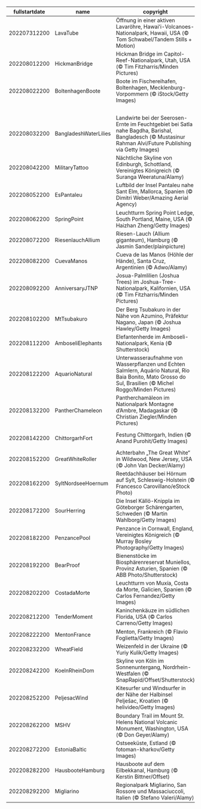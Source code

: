 |fullstartdate|name|copyright|title|image|
|--|--|--|--|--|
202207312200|LavaTube|Öffnung in einer aktiven Lavaröhre, Hawaiʻi-Volcanoes-Nationalpark, Hawaii, USA (© Tom Schwabel/Tandem Stills + Motion)|Der aktivste Vulkan der Welt|![](/de-DE/2022/08/202207312200LavaTube.jpg)|
202208012200|HickmanBridge|Hickman Bridge im Capitol-Reef-Nationalpark, Utah, USA (© Tim Fitzharris/Minden Pictures)|Nehmen Sie den am meisten begangenen Weg|![](/de-DE/2022/08/202208012200HickmanBridge.jpg)|
202208022200|BoltenhagenBoote|Boote im Fischereihafen, Boltenhagen, Mecklenburg-Vorpommern (© iStock/Getty Images)|Grüne Perle an der Ostsee|![](/de-DE/2022/08/202208022200BoltenhagenBoote.jpg)|
||||![](/de-DE/2022/08/.jpg)|
202208032200|BangladeshWaterLilies|Landwirte bei der Seerosen-Ernte im Feuchtgebiet bei Satla nahe Bagdha, Barishal, Bangladesch (© Mustasinur Rahman Alvi/Future Publishing via Getty Images)|Pastellfarbene Perfektion|![](/de-DE/2022/08/202208032200BangladeshWaterLilies.jpg)|
202208042200|MilitaryTattoo|Nächtliche Skyline von Edinburgh, Schottland, Vereinigtes Königreich (© Suranga Weeratuna/Alamy)|Stadt im Festival-Fieber|![](/de-DE/2022/08/202208042200MilitaryTattoo.jpg)|
202208052200|EsPantaleu|Luftbild der Insel Pantaleu nahe Sant Elm, Mallorca, Spanien (© Dimitri Weber/Amazing Aerial Agency)|Kleine Insel, großes Meer|![](/de-DE/2022/08/202208052200EsPantaleu.jpg)|
202208062200|SpringPoint|Leuchtturm Spring Point Ledge, South Portland, Maine, USA (© Haizhan Zheng/Getty Images)|Ein kleiner, aber mächtiger Wächter|![](/de-DE/2022/08/202208062200SpringPoint.jpg)|
202208072200|RiesenlauchAllium|Riesen-Lauch (Allium giganteum), Hamburg (© Jasmin Sander/plainpicture)|Violette Riesen|![](/de-DE/2022/08/202208072200RiesenlauchAllium.jpg)|
202208082200|CuevaManos|Cueva de las Manos (Höhle der Hände), Santa Cruz, Argentinien (© Adwo/Alamy)|9.000 Jahre alte Handabdrücke|![](/de-DE/2022/08/202208082200CuevaManos.jpg)|
202208092200|AnniversaryJTNP|Josua-Palmlilien (Joshua Trees) im Joshua-Tree-Nationalpark, Kalifornien, USA (© Tim Fitzharris/Minden Pictures)|1.000 Jahre alte Wüstenbewohner|![](/de-DE/2022/08/202208092200AnniversaryJTNP.jpg)|
202208102200|MtTsubakuro|Der Berg Tsubakuro in der Nähe von Azumino, Präfektur Nagano, Japan (© Joshua Hawley/Getty Images)|Umarmen Sie einen Berg, falls Sie das schaffen|![](/de-DE/2022/08/202208102200MtTsubakuro.jpg)|
202208112200|AmboseliElephants|Elefantenherde im Amboseli-Nationalpark, Kenia (© Shutterstock)|Familienparade|![](/de-DE/2022/08/202208112200AmboseliElephants.jpg)|
202208122200|AquarioNatural|Unterwasseraufnahme von Wasserpflanzen und Echten Salmlern, Aquário Natural, Rio Baia Bonito, Mato Grosso do Sul, Brasilien (© Michel Roggo/Minden Pictures)|So frisch, so sauber|![](/de-DE/2022/08/202208122200AquarioNatural.jpg)|
202208132200|PantherChameleon|Pantherchamäleon im Nationalpark Montagne d’Ambre, Madagaskar (© Christian Ziegler/Minden Pictures)|Weltmeister im Verstecken|![](/de-DE/2022/08/202208132200PantherChameleon.jpg)|
202208142200|ChittorgarhFort|Festung Chittorgarh, Indien (© Anand Purohit/Getty Images)|Vor 75 Jahren: Die Geburt einer Nation|![](/de-DE/2022/08/202208142200ChittorgarhFort.jpg)|
202208152200|GreatWhiteRoller|Achterbahn „The Great White“ in Wildwood, New Jersey, USA (© John Van Decker/Alamy)|Nervenkitzel pur|![](/de-DE/2022/08/202208152200GreatWhiteRoller.jpg)|
202208162200|SyltNordseeHoernum|Reetdachhäuser bei Hörnum auf Sylt, Schleswig-Holstein (© Francesco Carovillano/eStock Photo)|An Sylts südlichster Spitze|![](/de-DE/2022/08/202208162200SyltNordseeHoernum.jpg)|
202208172200|SourHerring|Die Insel Källö-Knippla im Göteborger Schärengarten, Schweden (© Martin Wahlborg/Getty Images)|Heimat des „am schlimmsten riechenden Essens“?|![](/de-DE/2022/08/202208172200SourHerring.jpg)|
202208182200|PenzancePool|Penzance in Cornwall, England, Vereinigtes Königreich (© Murray Bosley Photography/Getty Images)|Panoramablick auf Penzance|![](/de-DE/2022/08/202208182200PenzancePool.jpg)|
202208192200|BearProof|Bienenstöcke im Biosphärenreservat Muniellos, Provinz Asturien, Spanien (© ABB Photo/Shutterstock)|Retten und feiern Sie die Honigbienen|![](/de-DE/2022/08/202208192200BearProof.jpg)|
202208202200|CostadaMorte|Leuchtturm von Muxía, Costa da Morte, Galicien, Spanien (© Carlos Fernandez/Getty Images)|An der „Todesküste“|![](/de-DE/2022/08/202208202200CostadaMorte.jpg)|
202208212200|TenderMoment|Kaninchenkäuze im südlichen Florida, USA (© Carlos Carreno/Getty Images)|Rebellen in der Eulenwelt|![](/de-DE/2022/08/202208212200TenderMoment.jpg)|
202208222200|MentonFrance|Menton, Frankreich (© Flavio Foglietta/Getty Images)|„Die Perle Frankreichs“|![](/de-DE/2022/08/202208222200MentonFrance.jpg)|
202208232200|WheatField|Weizenfeld in der Ukraine (© Yuriy Kulik/Getty Images)|Bernsteinfarbenes Getreide|![](/de-DE/2022/08/202208232200WheatField.jpg)|
202208242200|KoelnRheinDom|Skyline von Köln im Sonnenuntergang, Nordrhein-Westfalen (© SnapRapid/Offset/Shutterstock)|Eine Stadt im Spielefieber|![](/de-DE/2022/08/202208242200KoelnRheinDom.jpg)|
202208252200|PeljesacWind|Kitesurfer und Windsurfer in der Nähe der Halbinsel Pelješac, Kroatien (© helivideo/Getty Images)|Die Verbindung von Wind und Wasser|![](/de-DE/2022/08/202208252200PeljesacWind.jpg)|
202208262200|MSHV|Boundary Trail im Mount St. Helens National Volcanic Monument, Washington, USA (© Don Geyer/Alamy)|40 Jahre Erholung|![](/de-DE/2022/08/202208262200MSHV.jpg)|
202208272200|EstoniaBaltic|Ostseeküste, Estland (© fotoman-kharkov/Getty Images)|Das Meer, das wie ein See wirkt|![](/de-DE/2022/08/202208272200EstoniaBaltic.jpg)|
202208282200|HausbooteHamburg|Hausboote auf dem Eilbekkanal, Hamburg (© Kerstin Bittner/Offset)|Wohnen auf dem Wasser|![](/de-DE/2022/08/202208282200HausbooteHamburg.jpg)|
202208292200|Migliarino|Regionalpark Migliarino, San Rossore und Massaciuccoli, Italien (© Stefano Valeri/Alamy)|Pisa bietet mehr als nur schiefe Türme|![](/de-DE/2022/08/202208292200Migliarino.jpg)|
